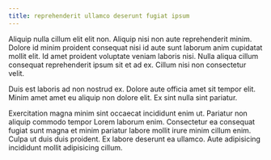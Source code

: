 ```yaml
---
title: reprehenderit ullamco deserunt fugiat ipsum
---
```


Aliquip nulla cillum elit elit non. Aliquip nisi non aute reprehenderit minim. Dolore id minim proident consequat nisi id aute sunt laborum anim cupidatat mollit elit. Id amet proident voluptate veniam laboris nisi. Nulla aliqua cillum consequat reprehenderit ipsum sit et ad ex. Cillum nisi non consectetur velit.

Duis est laboris ad non nostrud ex. Dolore aute officia amet sit tempor elit. Minim amet amet eu aliquip non dolore elit. Ex sint nulla sint pariatur.

Exercitation magna minim sint occaecat incididunt enim ut. Pariatur non aliquip commodo tempor Lorem laborum enim. Consectetur ea consequat fugiat sunt magna et minim pariatur labore mollit irure minim cillum enim. Culpa ut duis duis proident. Ex labore deserunt ea ullamco. Aute adipisicing incididunt mollit adipisicing cillum.